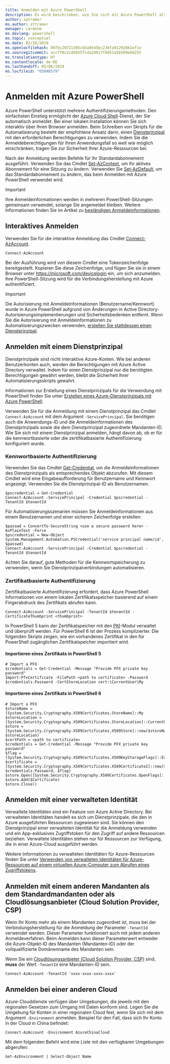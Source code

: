 ```yaml
---
title: Anmelden mit Azure PowerShell
description: Es wird beschrieben, wie Sie sich mit Azure PowerShell als Benutzer, per Dienstprinzipal oder mit verwalteten Identitäten für Azure-Ressourcen anmelden.
author: sptramer
ms.author: sttramer
manager: carmonm
ms.devlang: powershell
ms.topic: conceptual
ms.date: 02/20/2019
ms.openlocfilehash: 897bc20721305c03a0545bc236fa91292861ef1e
ms.sourcegitcommit: accff0c2cd6035fcda2d917f6051a5b509eb6255
ms.translationtype: HT
ms.contentlocale: de-DE
ms.lasthandoff: 05/06/2019
ms.locfileid: "65048579"
---
```

# <a name="sign-in-with-azure-powershell"></a>Anmelden mit Azure PowerShell

Azure PowerShell unterstützt mehrere Authentifizierungsmethoden. Den einfachsten Einstieg ermöglicht der [Azure Cloud Shell](/azure/cloud-shell/overview)-Dienst, der Sie automatisch anmeldet. Bei einer lokalen Installation können Sie sich interaktiv über Ihren Browser anmelden. Beim Schreiben von Skripts für die Automatisierung besteht der empfohlene Ansatz darin, einen [Dienstprinzipal](create-azure-service-principal-azureps.md) mit den erforderlichen Berechtigungen zu verwenden. Indem Sie die Anmeldeberechtigungen für Ihren Anwendungsfall so weit wie möglich einschränken, tragen Sie zur Sicherheit Ihrer Azure-Ressourcen bei.

Nach der Anmeldung werden Befehle für Ihr Standardabonnement ausgeführt. Verwenden Sie das Cmdlet [Set-AzContext](/powershell/module/az.accounts/set-azcontext), um Ihr aktives Abonnement für eine Sitzung zu ändern. Verwenden Sie [Set-AzDefault](/powershell/module/az.accounts/set-azdefault), um das Standardabonnement zu ändern, das beim Anmelden mit Azure PowerShell verwendet wird.

> [!IMPORTANT]
>
> Ihre Anmeldeinformationen werden in mehreren PowerShell-Sitzungen gemeinsam verwendet, solange Sie angemeldet bleiben.
> Weitere Informationen finden Sie im Artikel zu [beständigen Anmeldeinformationen](context-persistence.md).

## <a name="sign-in-interactively"></a>Interaktives Anmelden

Verwenden Sie für die interaktive Anmeldung das Cmdlet [Connect-AzAccount](/powershell/module/az.accounts/connect-azaccount).

```azurepowershell-interactive
Connect-AzAccount
```

Bei der Ausführung wird von diesem Cmdlet eine Tokenzeichenfolge bereitgestellt. Kopieren Sie diese Zeichenfolge, und fügen Sie sie in einem Browser unter https://microsoft.com/devicelogin ein, um sich anzumelden. Ihre PowerShell-Sitzung wird für die Verbindungsherstellung mit Azure authentifiziert.

> [!IMPORTANT]
>
> Die Autorisierung mit Anmeldeinformationen (Benutzername/Kennwort) wurde in Azure PowerShell aufgrund von Änderungen in Active Directory-Autorisierungsimplementierungen und Sicherheitsbedenken entfernt.
> Wenn Sie die Autorisierung mit Anmeldeinformationen zu Automatisierungszwecken verwenden, [erstellen Sie stattdessen einen Dienstprinzipal](create-azure-service-principal-azureps.md).

## <a name="sign-in-with-a-service-principal-a-namesp-signin"></a>Anmelden mit einem Dienstprinzipal<a name="sp-signin"/>

Dienstprinzipale sind nicht interaktive Azure-Konten. Wie bei anderen Benutzerkonten auch, werden die Berechtigungen mit Azure Active Directory verwaltet. Indem für einen Dienstprinzipal nur die benötigten Berechtigungen gewährt werden, bleibt die Sicherheit Ihrer Automatisierungsskripts gewahrt.

Informationen zur Erstellung eines Dienstprinzipals für die Verwendung mit PowerShell finden Sie unter [Erstellen eines Azure-Dienstprinzipals mit Azure PowerShell](create-azure-service-principal-azureps.md).

Verwenden Sie für die Anmeldung mit einem Dienstprinzipal das Cmdlet `Connect-AzAccount` mit dem Argument `-ServicePrincipal`. Sie benötigen auch die Anwendungs-ID und die Anmeldeinformationen des Dienstprinzipals sowie die dem Dienstprinzipal zugeordnete Mandanten-ID. Wie Sie sich mit einem Dienstprinzipal anmelden, hängt davon ab, ob er für die kennwortbasierte oder die zertifikatbasierte Authentifizierung konfiguriert wurde.

### <a name="password-based-authentication"></a>Kennwortbasierte Authentifizierung

Verwenden Sie das Cmdlet [Get-Credential](/powershell/module/microsoft.powershell.security/get-credential), um die Anmeldeinformationen des Dienstprinzipals als entsprechendes Objekt abzurufen. Mit diesem Cmdlet wird eine Eingabeaufforderung für Benutzername und Kennwort angezeigt. Verwenden Sie die Dienstprinzipal-ID als Benutzernamen.

```azurepowershell-interactive
$pscredential = Get-Credential
Connect-AzAccount -ServicePrincipal -Credential $pscredential -TenantId $tenantId
```

Für Automatisierungsszenarien müssen Sie Anmeldeinformationen aus einem Benutzernamen und einer sicheren Zeichenfolge erstellen:

```azurepowershell-interactive
$passwd = ConvertTo-SecureString <use a secure password here> -AsPlainText -Force
$pscredential = New-Object System.Management.Automation.PSCredential('service principal name/id', $passwd)
Connect-AzAccount -ServicePrincipal -Credential $pscredential -TenantId $tenantId
```

Achten Sie darauf, gute Methoden für die Kennwortspeicherung zu verwenden, wenn Sie Dienstprinzipalverbindungen automatisieren.

### <a name="certificate-based-authentication"></a>Zertifikatbasierte Authentifizierung

Zertifikatbasierte Authentifizierung erfordert, dass Azure PowerShell Informationen von einem lokalen Zertifikatsspeicher basierend auf einem Fingerabdruck des Zertifikats abrufen kann.
```azurepowershell-interactive
Connect-AzAccount -ServicePrincipal -TenantId $tenantId -CertificateThumbprint <thumbprint>
```

In PowerShell 5 kann der Zertifikatspeicher mit den [PKI](/powershell/module/pkiclient)-Modul verwaltet und überprüft werden. Für PowerShell 6 ist der Prozess komplizierter. Die folgenden Skripts zeigen, wie ein vorhandenes Zertifikat in den für PowerShell zugänglichen Zertifikatspeicher importiert wird.

#### <a name="import-a-certificate-in-powershell-5"></a>Importieren eines Zertifikats in PowerShell 5

```azurepowershell-interactive
# Import a PFX
$credentials = Get-Credential -Message "Provide PFX private key password"
Import-PfxCertificate -FilePath <path to certificate> -Password $credentials.Password -CertStoreLocation cert:\CurrentUser\My
```

#### <a name="import-a-certificate-in-powershell-6"></a>Importieren eines Zertifikats in PowerShell 6

```azurepowershell-interactive
# Import a PFX
$storeName = [System.Security.Cryptography.X509Certificates.StoreName]::My 
$storeLocation = [System.Security.Cryptography.X509Certificates.StoreLocation]::CurrentUser 
$store = [System.Security.Cryptography.X509Certificates.X509Store]::new($storeName, $storeLocation) 
$certPath = <path to certificate>
$credentials = Get-Credential -Message "Provide PFX private key password"
$flag = [System.Security.Cryptography.X509Certificates.X509KeyStorageFlags]::Exportable 
$certificate = [System.Security.Cryptography.X509Certificates.X509Certificate2]::new($certPath, $credentials.Password, $flag) 
$store.Open([System.Security.Cryptography.X509Certificates.OpenFlags]::ReadWrite) 
$store.Add($Certificate) 
$store.Close()
```

## <a name="sign-in-using-a-managed-identity"></a>Anmelden mit einer verwalteten Identität 

Verwaltete Identitäten sind ein Feature von Azure Active Directory. Bei verwalteten Identitäten handelt es sich um Dienstprinzipale, die den in Azure ausgeführten Ressourcen zugewiesen sind. Sie können den Dienstprinzipal einer verwalteten Identität für die Anmeldung verwenden und ein App-exklusives Zugriffstoken für den Zugriff auf andere Ressourcen beziehen. Verwaltete Identitäten stehen nur für Ressourcen zur Verfügung, die in einer Azure-Cloud ausgeführt werden.

Weitere Informationen zu verwalteten Identitäten für Azure-Ressourcen finden Sie unter [Verwenden von verwalteten Identitäten für Azure-Ressourcen auf einem virtuellen Azure-Computer zum Abrufen eines Zugriffstokens](/azure/active-directory/managed-identities-azure-resources/how-to-use-vm-token).

## <a name="sign-in-with-a-non-default-tenant-or-as-a-cloud-solution-provider-csp"></a>Anmelden mit einem anderen Mandanten als dem Standardmandanten oder als Cloudlösungsanbieter (Cloud Solution Provider, CSP)

Wenn Ihr Konto mehr als einem Mandanten zugeordnet ist, muss bei der Verbindungsherstellung für die Anmeldung der Parameter `-TenantId` verwendet werden. Dieser Parameter funktioniert auch mit jedem anderen Anmeldeverfahren. Beim Anmelden kann dieser Parameterwert entweder die Azure-Objekt-ID des Mandanten (Mandanten-ID) oder der vollqualifizierte Domänenname des Mandanten sein.

Wenn Sie ein [Cloudlösungsanbieter (Cloud Solution Provider, CSP)](https://azure.microsoft.com/en-us/offers/ms-azr-0145p/) sind, **muss** der Wert `-TenantId` eine Mandanten-ID sein.

```azurepowershell-interactive
Connect-AzAccount -TenantId 'xxxx-xxxx-xxxx-xxxx'
```

## <a name="sign-in-to-another-cloud"></a>Anmelden bei einer anderen Cloud

Azure-Clouddienste verfügen über Umgebungen, die jeweils mit den regionalen Gesetzen zum Umgang mit Daten konform sind.
Legen Sie die Umgebung für Konten in einer regionalen Cloud fest, wenn Sie sich mit dem Argument `-Environment` anmelden.
Beispiel für den Fall, dass sich Ihr Konto in der Cloud in China befindet:

```azurepowershell-interactive
Connect-AzAccount -Environment AzureChinaCloud
```

Mit dem folgenden Befehl wird eine Liste mit den verfügbaren Umgebungen abgerufen:

```azurepowershell-interactive
Get-AzEnvironment | Select-Object Name
```
